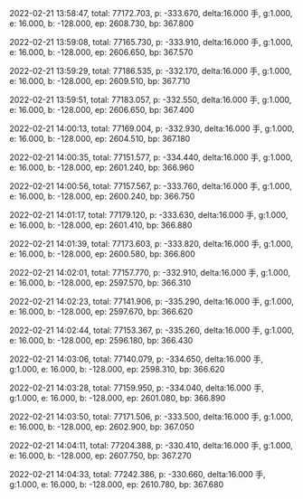 2022-02-21 13:58:47, total: 77172.703, p: -333.670, delta:16.000 手, g:1.000, e: 16.000, b: -128.000, ep: 2608.730, bp: 367.800

2022-02-21 13:59:08, total: 77165.730, p: -333.910, delta:16.000 手, g:1.000, e: 16.000, b: -128.000, ep: 2606.650, bp: 367.570

2022-02-21 13:59:29, total: 77186.535, p: -332.170, delta:16.000 手, g:1.000, e: 16.000, b: -128.000, ep: 2609.510, bp: 367.710

2022-02-21 13:59:51, total: 77183.057, p: -332.550, delta:16.000 手, g:1.000, e: 16.000, b: -128.000, ep: 2606.650, bp: 367.400

2022-02-21 14:00:13, total: 77169.004, p: -332.930, delta:16.000 手, g:1.000, e: 16.000, b: -128.000, ep: 2604.510, bp: 367.180

2022-02-21 14:00:35, total: 77151.577, p: -334.440, delta:16.000 手, g:1.000, e: 16.000, b: -128.000, ep: 2601.240, bp: 366.960

2022-02-21 14:00:56, total: 77157.567, p: -333.760, delta:16.000 手, g:1.000, e: 16.000, b: -128.000, ep: 2600.240, bp: 366.750

2022-02-21 14:01:17, total: 77179.120, p: -333.630, delta:16.000 手, g:1.000, e: 16.000, b: -128.000, ep: 2601.410, bp: 366.880

2022-02-21 14:01:39, total: 77173.603, p: -333.820, delta:16.000 手, g:1.000, e: 16.000, b: -128.000, ep: 2600.580, bp: 366.800

2022-02-21 14:02:01, total: 77157.770, p: -332.910, delta:16.000 手, g:1.000, e: 16.000, b: -128.000, ep: 2597.570, bp: 366.310

2022-02-21 14:02:23, total: 77141.906, p: -335.290, delta:16.000 手, g:1.000, e: 16.000, b: -128.000, ep: 2597.670, bp: 366.620

2022-02-21 14:02:44, total: 77153.367, p: -335.260, delta:16.000 手, g:1.000, e: 16.000, b: -128.000, ep: 2596.180, bp: 366.430

2022-02-21 14:03:06, total: 77140.079, p: -334.650, delta:16.000 手, g:1.000, e: 16.000, b: -128.000, ep: 2598.310, bp: 366.620

2022-02-21 14:03:28, total: 77159.950, p: -334.040, delta:16.000 手, g:1.000, e: 16.000, b: -128.000, ep: 2601.080, bp: 366.890

2022-02-21 14:03:50, total: 77171.506, p: -333.500, delta:16.000 手, g:1.000, e: 16.000, b: -128.000, ep: 2602.900, bp: 367.050

2022-02-21 14:04:11, total: 77204.388, p: -330.410, delta:16.000 手, g:1.000, e: 16.000, b: -128.000, ep: 2607.750, bp: 367.270

2022-02-21 14:04:33, total: 77242.386, p: -330.660, delta:16.000 手, g:1.000, e: 16.000, b: -128.000, ep: 2610.780, bp: 367.680